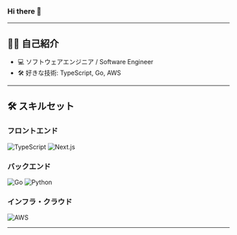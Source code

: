 ### Hi there 👋

---

## 🧑‍💻 自己紹介

- 💻 ソフトウェアエンジニア / Software Engineer
- 🛠️ 好きな技術: TypeScript, Go, AWS

---

## 🛠️ スキルセット

### フロントエンド
![TypeScript](https://img.shields.io/badge/-TypeScript-3178c6?logo=typescript&logoColor=fff)
![Next.js](https://img.shields.io/badge/-Next.js-000?logo=next.js&logoColor=fff)

### バックエンド
![Go](https://img.shields.io/badge/-Go-00ADD8?logo=go&logoColor=fff)
![Python](https://img.shields.io/badge/-Python-3776AB?logo=python&logoColor=fff)

### インフラ・クラウド
![AWS](https://img.shields.io/badge/-AWS-232F3E?logo=amazon-aws&logoColor=fff)

---
